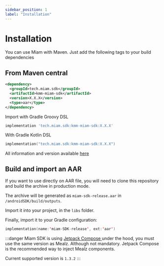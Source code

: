 ```yaml
---
sidebar_position: 1
label: "Installation"
---
```


# Installation

You can use Miam with Maven. Just add the following tags to your build dependencies

## From Maven central

``` xml
<dependency>
  <groupId>tech.miam.sdk</groupId>
  <artifactId>kmm-miam-sdk</artifactId>
  <version>X.X.X</version>
  <type>aar</type>
</dependency>
```

Import with Gradle Groovy DSL

``` gradle
implementation 'tech.miam.sdk:kmm-miam-sdk:X.X.X'
```

With Gradle Kotlin DSL

``` kotlin
implementation("tech.miam.sdk:kmm-miam-sdk:X.X.X")
```

All information and version
available <a target="\_blank" href='https://search.maven.org/artifact/tech.miam.sdk/kmm-miam-sdk'> here </a>

## Build and import an AAR

If you want to use directly on AAR file, you will need to clone this repository and build the
archive in production mode.

The archive will be generated as `miam-sdk-release.aar` in `/androidSDK/build/outputs`.

Import it into your project, in the `libs` folder.

Finally, import it to your Gradle configuration:

```kotlin
implementation(name:'miam-SDK-release', ext:'aar')
```

:::danger
 Miam SDK is using  <a target="\_blank" href='https://developer.android.com/jetpack/compose?gclsrc=aw.ds&gclid=CjwKCAjwrfCRBhAXEiwAnkmKmWkwGezGLmmfauda5_ACVVNtTVPUw576netuScD2mLnGacjr2cB30RoCC24QAvD_BwE&hl=fr'> Jetpack Compose </a>  under the hood, you must use the same version as Mealz.
 Although not mandatory. Jetpack Compose is the recommended way to inject Mealz components.

 Current supported version is `1.3.2`
:::